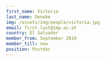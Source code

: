 ```yaml
---
first_name: Victoria
last_name: Deneke
img: /assets/img/people/victoria.jpg
email: first.last@imp.ac.at
country: El Salvador
member_from: September 2019
member_till: now
position: Postdoc
---
```

